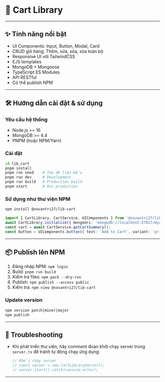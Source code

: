 # 🛒 Cart Library

---

## ✨ Tính năng nổi bật

- UI Components: Input, Button, Modal, Card
- CRUD giỏ hàng: Thêm, sửa, xóa, xóa toàn bộ
- Responsive UI với TailwindCSS
- EJS templates
- MongoDB + Mongoose
- TypeScript ES Modules
- API RESTful
- Có thể publish NPM

---

## 🛠️ Hướng dẫn cài đặt & sử dụng

### Yêu cầu hệ thống

- Node.js >= 16
- MongoDB >= 4.4
- PNPM (hoặc NPM/Yarn)

### Cài đặt

```bash
cd lib_cart
pnpm install
pnpm run seed    # Tạo dữ liệu mẫu
pnpm run dev     # Development
pnpm run build   # Production build
pnpm start       # Run production
```

### Sử dụng như thư viện NPM

```bash
npm install @vovantri27/lib-cart
```

```typescript
import { CartLibrary, CartService, UIComponents } from '@vovantri27/lib-cart';
await CartLibrary.initialize({ mongoUri: 'mongodb://localhost:27017/myapp' });
const cart = await CartService.getCartSummary();
const button = UIComponents.button({ text: 'Add to Cart', variant: 'primary' });
```

---

## 📦 Publish lên NPM

1. Đăng nhập NPM: `npm login`
2. Build: `pnpm run build`
3. Kiểm tra files: `npm pack --dry-run`
4. Publish: `npm publish --access public`
5. Kiểm tra: `npm view @vovantri27/lib-cart`

### Update version

```bash
npm version patch|minor|major
npm publish
```

---

## 🔧 Troubleshooting

- Khi phát triển thư viện, hãy comment đoạn khởi chạy server trong `server.ts` để tránh tự động chạy ứng dụng:
    ```typescript
    // Khởi chạy server
    // const server = new CartLibraryServer();
    // server.start().catch(console.error);
    ```

---
